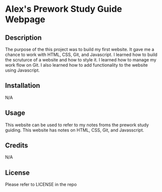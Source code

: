 # Alex's Prework Study Guide Webpage

## Description

The purpose of the this project was to build my first website. It gave me a chance to work with HTML, CSS, Git, and Javascript. I learned how to build the scruturce of a website and how to style it. I learned how to manage my work flow on Git. I also learned how to add functionality to the website using Javascript.

## Installation

N/A

## Usage

This website can be used to refer to my notes froms the prework study guiding. This website has notes on HTML, CSS, Git, and Javasscript.

## Credits

N/A

## License

Please refer to LICENSE in the repo
